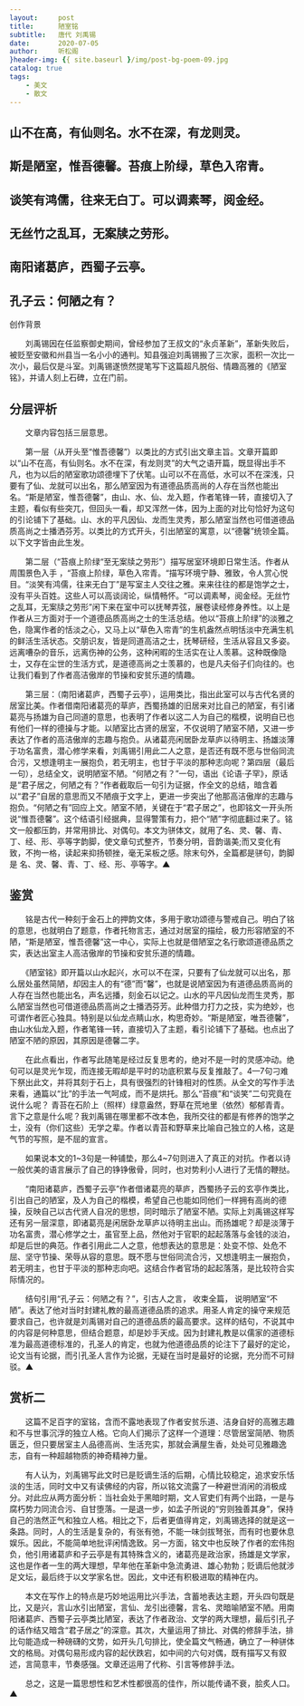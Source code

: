 ```yaml
---
layout:     post
title:      陋室铭
subtitle:   唐代 刘禹锡
date:       2020-07-05
author:     听松阁
}header-img: {{ site.baseurl }/img/post-bg-poem-09.jpg
catalog: true
tags:
    - 美文
    - 散文
---
```


## 山不在高，有仙则名。水不在深，有龙则灵。
## 斯是陋室，惟吾德馨。苔痕上阶绿，草色入帘青。
## 谈笑有鸿儒，往来无白丁。可以调素琴，阅金经。
## 无丝竹之乱耳，无案牍之劳形。
## 南阳诸葛庐，西蜀子云亭。
## 孔子云：何陋之有？







创作背景



　　刘禹锡因在任监察御史期间，曾经参加了王叔文的“永贞革新”，革新失败后，被贬至安徽和州县当一名小小的通判。知县强迫刘禹锡搬了三次家，面积一次比一次小，最后仅是斗室。刘禹锡遂愤然提笔写下这篇超凡脱俗、情趣高雅的《陋室铭》，并请人刻上石碑，立在门前。





## 分层评析



　　文章内容包括三层意思。



　　第一层（从开头至“惟吾德馨”）以类比的方式引出文章主旨。文章开篇即以“山不在高，有仙则名。水不在深，有龙则灵”的大气之语开篇，既显得出手不凡，也为以后的陋室歌功颂德埋下了伏笔。山可以不在高低，水可以不在深浅，只要有了仙、龙就可以出名，那么陋室因为有道德品质高尚的人存在当然也能出名。“斯是陋室，惟吾德馨”，由山、水、仙、龙入题，作者笔锋一转，直接切入了主题，看似有些突兀，但回头一看，却又浑然一体，因为上面的对比句恰好为这句的引论铺下了基础。山、水的平凡因仙、龙而生灵秀，那么陋室当然也可借道德品质高尚之士播洒芬芳。以类比的方式开头，引出陋室的寓意，以“德馨”统领全篇。以下文字皆由此生发。



　　第二层（“苔痕上阶绿“至无案牍之劳形”）描写居室环境即日常生活。作者从周围景色入手 ，“苔痕上阶绿，草色入帘青。“描写环境宁静、雅致，令人赏心悦目。“淡笑有鸿儒，往来无白丁”是写室主人交往之雅。来来往往的都是饱学之士，没有平头百姓。这些人可以高谈阔论，纵情畅怀。“可以调素琴，阅金经。无丝竹之乱耳，无案牍之劳形”闲下来在室中可以抚琴弄弦，展卷读经修身养性。以上是作者从三方面对于一个道德品质高尚之士的生活总结。他以“苔痕上阶绿”的淡雅之色，隐寓作者的恬淡之心，又马上以“草色入帘青”的生机盎然点明恬淡中充满生机的鲜活生活状态。交朋识友，皆是同道高洁之士，抚琴研经，生活从容且又多姿。远离嘈杂的音乐，远离伤神的公务，这种闲暇的生活实在让人羡慕。这种既像隐士，又存在尘世的生活方式，是道德高尚之士羡慕的，也是凡夫俗子们向往的。也让我们看到了作者高洁傲岸的节操和安贫乐道的情趣。



　　第三层：（南阳诸葛庐，西蜀子云亭），运用类比，指出此室可以与古代名贤的居室比美。作者借南阳诸葛亮的草庐，西蜀扬雄的旧居来对比自己的陋室，有引诸葛亮与扬雄为自己同道的意思，也表明了作者以这二人为自己的楷模，说明自已也有他们一样的德操与才能。以陋室比古贤的居室，不仅说明了陋室不陋，又进一步表达了作者的高洁傲岸的志趣与抱负。从诸葛亮闲居卧龙草庐以待明主、扬雄淡薄于功名富贵，潜心修学来看，刘禹锡引用此二人之意，是否还有既不愿与世俗同流合污，又想逢明主一展抱负，若无明主，也甘于平淡的那种志向呢？第四层（最后一句），总结全文，说明陋室不陋。“何陋之有？”一句，语出《论语·子罕》，原话是“君子居之，何陋之有？”作者截取后一句引为证据，作全文的总结，暗含着以“君子”自居的意思而又不陋痕于文字上，更进一步突出了他那高洁傲岸的志趣与抱负。“何陋之有”回应上文。陋室不陋，关键在于“君子居之”，也即铭文一开头所说“惟吾德馨”。这个结语引经据典，显得警策有力，把个“陋”字彻底翻过来了。铭文一般都压韵，并常用排比、对偶句。本文为骈体文，就用了名、灵、馨、青、丁、经、形、亭等字韵脚，使文章句式整齐，节奏分明，音韵谐美;而又变化有致，不拘一格，读起来抑扬顿挫，毫无呆板之感。除末句外，全篇都是骈句，韵脚是 名、灵、馨、青、丁、经、形、亭等字。▲









## 鉴赏



　　铭是古代一种刻于金石上的押韵文体，多用于歌功颂德与警戒自己。明白了铭的意思，也就明白了题意，作者托物言志，通过对居室的描绘，极力形容陋室的不陋，“斯是陋室，惟吾德馨”这一中心，实际上也就是借陋室之名行歌颂道德品质之实，表达出室主人高洁傲岸的节操和安贫乐道的情趣。



　　《陋室铭》即开篇以山水起兴，水可以不在深，只要有了仙龙就可以出名，那么居处虽然简陋，却因主人的有“德”而“馨”，也就是说陋室因为有道德品质高尚的人存在当然也能出名，声名远播，刻金石以记之。山水的平凡因仙龙而生灵秀，那么陋室当然也可借道德品质高尚之士播洒芬芳。此种借力打力之技，实为绝妙，也可谓作者匠心独具。特别是以仙龙点睛山水，构思奇妙。“斯是陋室，唯吾德馨”，由山水仙龙入题，作者笔锋一转，直接切入了主题，看引论铺下了基础。也点出了陋室不陋的原因，其原因是德馨二字。



　　在此点看出，作者写此随笔是经过反复思考的，绝对不是一时的灵感冲动。绝句可以是灵光乍现，而连接无暇却是平时的功底积累与反复推敲了。4—7句刁难下祭出此文，并将其刻于石上，具有很强烈的针锋相对的性质。从全文的写作手法来看，通篇以“比”的手法一气呵成，而不是烘托。那么“苔痕”和“谈笑”二句究竟在说什么呢？ 青苔在石阶上（照样）绿意盎然，野草在荒地里（依然）郁郁青青。言下之意是什么呢？我刘禹锡在哪里都不改本色，我所交往的都是有修养的饱学之士，没有（你们这些）无学之辈。作者以青苔和野草来比喻自己独立的人格，这是气节的写照，是不屈的宣言。



　　如果说本文的1~3句是一种铺垫，那么4~7句则进入了真正的对抗。作者以诗一般优美的语言展示了自己的铮铮傲骨，同时，也对势利小人进行了无情的鞭挞。



　　“南阳诸葛庐，西蜀子云亭”作者借诸葛亮的草庐，西蜀扬子云的玄亭作类比，引出自己的陋室，及人为自己的楷模，希望自己也能如同他们一样拥有高尚的德操，反映自己以古代贤人自况的思想，同时暗示了陋室不陋。实际上刘禹锡这样写还有另一层深意，即诸葛亮是闲居卧龙草庐以待明主出山。而扬雄呢？却是淡薄于功名富贵，潜心修学之士，虽官至上品，然他对于官职的起起落落与金钱的淡泊，却是后世的典范。作者引用此二人之意，他想表达的意思是：处变不惊、处危不屈、坚守节操、荣辱从容的意思。既不愿与世俗同流合污，又想逢明主一展抱负，若无明主，也甘于平淡的那种志向吧。这结合作者官场的起起落落，是比较符合实际情况的。



　　结句引用“孔子云：何陋之有？”，引古人之言， 收束全篇， 说明陋室“不陋”。表达了他对当时封建礼教的最高道德品质的追求。用圣人肯定的操守来规范要求自己，也许就是刘禹锡对自己的道德品质的最高要求。这样的结句，不说其中的内容是何种意思，但结合题意，却是妙手天成。因为封建礼教是以儒家的道德标准为最高道德标准的，孔圣人的肯定，也就为他道德品质的论注下了最好的定论，论文当有论据，而引孔圣人言作为论据，无疑在当时是最好的论据，充分而不可辩驳。▲





## 赏析二

　　这篇不足百字的室铭，含而不露地表现了作者安贫乐道、洁身自好的高雅志趣和不与世事沉浮的独立人格。它向人们揭示了这样一个道理：尽管居室简陋、物质匮乏，但只要居室主人品德高尚、生活充实，那就会满屋生香，处处可见雅趣逸志，自有一种超越物质的神奇精神力量。

　　有人认为，刘禹锡写此文时已是贬谪生活的后期，心情比较稳定，追求安乐恬淡的生活，同时文中又有读佛经的内容，所以铭文流露了一种避世消闲的消极成分。对此应从两方面分析：当社会处于黑暗时期，文人官吏们有两个出路，一是与腐朽势力同流合污、自甘堕落。一是退一步，如孟子所说的“穷则独善其身”，保持自己的浩然正气和独立人格。相比之下，后者更值得肯定，刘禹锡选择的就是这一条路。同时，人的生活是复杂的，有张有弛，不能一味剑拔弩张，而有时也要休息娱乐。因此，不能简单地批评闲情逸致。另一方面，铭文中也反映了作者的宏伟抱负，他引用诸葛庐和子云亭是有其特殊含义的，诸葛亮是政治家，扬雄是文学家，这也是作者一生的两大理想，早年他在革新中急流勇进、雄心勃勃；贬谪后他就涉足文坛，最后终于以文学家名世。因此，文中还有积极进取的精神在内。



　　本文在写作上的特点是巧妙地运用比兴手法，含蓄地表达主题，开头四句既是比，又是兴，言山水引出陋室，言仙、龙引出德馨，言名、灵暗喻陋室不陋。用南阳诸葛庐、西蜀子云亭类比陋室，表达了作者政治、文学的两大理想，最后引孔子的话作结又暗含“君子居之”的深意。其次，大量运用了排比、对偶的修辞手法，排比句能造成一种磅礴的文势，如开头几句排比，使全篇文气畅通，确立了一种骈体文的格局。对偶句易形成内容的起伏跌宕，如中间的六句对偶，既有描写又有叙述，言简意丰，节奏感强。文章还运用了代称、引言等修辞手法。



　　总之，这是一篇思想性和艺术性都很高的佳作，所以能传诵不衰，脍炙人口。▲
